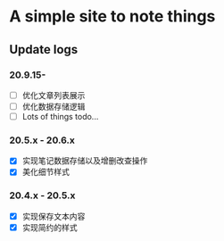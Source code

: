 # A simple site to note things

## Update logs

### 20.9.15-

- [ ] 优化文章列表展示
- [ ] 优化数据存储逻辑
- [ ] Lots of things todo...

### 20.5.x - 20.6.x

- [x] 实现笔记数据存储以及增删改查操作
- [x] 美化细节样式

### 20.4.x - 20.5.x

- [x] 实现保存文本内容
- [x] 实现简约的样式
